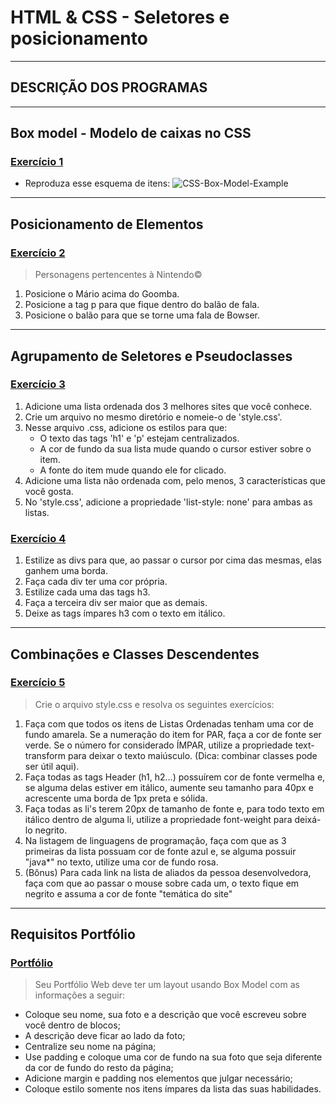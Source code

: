 # HTML & CSS - Seletores e posicionamento

---

## DESCRIÇÃO DOS PROGRAMAS

---

## Box model - Modelo de caixas no CSS

### [Exercício 1](./exercicio1/)

-   Reproduza esse esquema de itens:
    ![CSS-Box-Model-Example](https://assets.app.betrybe.com/fundamentals/html-css/images/css-box-model-example-a9ff30a667b5b5ac7e412931ed9b2afc.png)

---

## Posicionamento de Elementos

### [Exercício 2](./exercicio2/)

> Personagens pertencentes à Nintendo©

1.  Posicione o Mário acima do Goomba.
2.  Posicione a tag p para que fique dentro do balão de fala.
3.  Posicione o balão para que se torne uma fala de Bowser.

---

## Agrupamento de Seletores e Pseudoclasses

### [Exercício 3](./exercicio3/)

1.  Adicione uma lista ordenada dos 3 melhores sites que você conhece.
2.  Crie um arquivo no mesmo diretório e nomeie-o de 'style.css'.
3.  Nesse arquivo .css, adicione os estilos para que:
    -   O texto das tags 'h1' e 'p' estejam centralizados.
    -   A cor de fundo da sua lista mude quando o cursor estiver sobre o item.
    -   A fonte do item mude quando ele for clicado.
4.  Adicione uma lista não ordenada com, pelo menos, 3 características que você gosta.
5.  No 'style.css', adicione a propriedade 'list-style: none' para ambas as listas.

### [Exercício 4](./exercicio4/)

1.  Estilize as divs para que, ao passar o cursor por cima das mesmas, elas ganhem uma borda.
2.  Faça cada div ter uma cor própria.
3.  Estilize cada uma das tags h3.
4.  Faça a terceira div ser maior que as demais.
5.  Deixe as tags ímpares h3 com o texto em itálico.

---

## Combinações e Classes Descendentes 

### [Exercício 5](./exercicio5/)

> Crie o arquivo style.css e resolva os seguintes exercícios:

1.  Faça com que todos os itens de Listas Ordenadas tenham uma cor de fundo amarela. Se a numeração do item for PAR, faça a cor de fonte ser verde. Se o número for considerado ÍMPAR, utilize a propriedade text-transform para deixar o texto maiúsculo. (Dica: combinar classes pode ser útil aqui).
2.  Faça todas as tags Header (h1, h2...) possuírem cor de fonte vermelha e, se alguma delas estiver em itálico, aumente seu tamanho para 40px e acrescente uma borda de 1px preta e sólida.
3.  Faça todas as li's terem 20px de tamanho de fonte e, para todo texto em itálico dentro de alguma li, utilize a propriedade font-weight para deixá-lo negrito.
4.  Na listagem de linguagens de programação, faça com que as 3 primeiras da lista possuam cor de fonte azul e, se alguma possuir "java*" no texto, utilize uma cor de fundo rosa.
5.  (Bônus) Para cada link na lista de aliados da pessoa desenvolvedora, faça com que ao passar o mouse sobre cada um, o texto fique em negrito e assuma a cor de fonte "temática do site"

---

## Requisitos Portfólio 

### [Portfólio](https://lucas-da-silva.github.io/)

> Seu Portfólio Web deve ter um layout usando Box Model com as informações a seguir:

-   Coloque seu nome, sua foto e a descrição que você escreveu sobre você dentro de blocos;
-   A descrição deve ficar ao lado da foto;
-   Centralize seu nome na página;
-   Use padding e coloque uma cor de fundo na sua foto que seja diferente da cor de fundo do resto da página;
-   Adicione margin e padding nos elementos que julgar necessário;
-   Coloque estilo somente nos itens ímpares da lista das suas habilidades.
